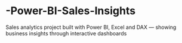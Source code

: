 # -Power-BI-Sales-Insights
Sales analytics project built with Power BI, Excel and DAX — showing business insights through interactive dashboards
